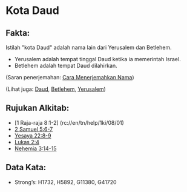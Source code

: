 # Kota Daud

## Fakta: 

Istilah "kota Daud" adalah nama lain dari Yerusalem dan Betlehem. 

* Yerusalem adalah tempat tinggal Daud ketika ia memerintah Israel.
* Betlehem adalah tempat Daud dilahirkan. 

(Saran penerjemahan: [Cara Menerjemahkan Nama](rc://en/ta/man/translate/translate-names)) 

(Lihat juga: [Daud](../names/david.md), [Betlehem](../names/bethlehem.md), [Yerusalem](../names/jerusalem.md)) 

## Rujukan Alkitab:

* [1 Raja-raja 8:1-2] (rc://en/tn/help/1ki/08/01)
* [2 Samuel 5:6-7](rc://en/tn/help/2sa/05/06)
* [Yesaya 22:8-9](rc://en/tn/help/isa/22/08)
* [Lukas 2:4](rc://en/tn/help/luk/02/04)
* [Nehemia 3:14-15](rc://en/tn/help/neh/03/14) 

## Data Kata:

* Strong’s: H1732, H5892, G11380, G41720
